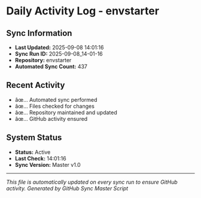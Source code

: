 ﻿# Daily Activity Log - envstarter

## Sync Information
- **Last Updated:** 2025-09-08 14:01:16
- **Sync Run ID:** 2025-09-08_14-01-16
- **Repository:** envstarter
- **Automated Sync Count:** 437

## Recent Activity
- âœ… Automated sync performed
- âœ… Files checked for changes
- âœ… Repository maintained and updated
- âœ… GitHub activity ensured

## System Status
- **Status:** Active
- **Last Check:** 14:01:16
- **Sync Version:** Master v1.0

---
*This file is automatically updated on every sync run to ensure GitHub activity.*
*Generated by GitHub Sync Master Script*
